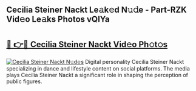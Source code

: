 ## Cecilia Steiner Nackt Le𝚊k𝚎d N𝚞𝚍e - Part-RZK Vid𝚎o Le𝚊ks Photos vQIYa

# <h2><a href="http://fb2u5y8.evod.top/?m=Cecilia+Steiner+Nackt">🔗 👉🔴 Cecilia Steiner Nackt Vid𝚎o Ph𝚘t𝚘s</a></h2>

[![Cecilia Steiner Nackt N𝚞d𝚎s](https://i.imgur.com/8V9OHl7.gif)](http://fb2u5y8.evod.top/?m=Cecilia+Steiner+Nackt)
Digital personality Cecilia Steiner Nackt specializing in dance and lifestyle content on social platforms. The media plays Cecilia Steiner Nackt a significant role in shaping the perception of public figures. 
